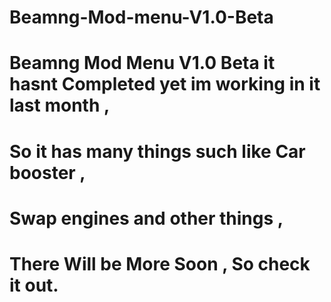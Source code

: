 # Beamng-Mod-menu-V1.0-Beta
# Beamng Mod Menu V1.0 Beta it hasnt Completed yet im working in it last month , 
# So it has many things such like  Car booster , 
# Swap engines and other things , 
# There Will be More Soon ,  So check it out.
